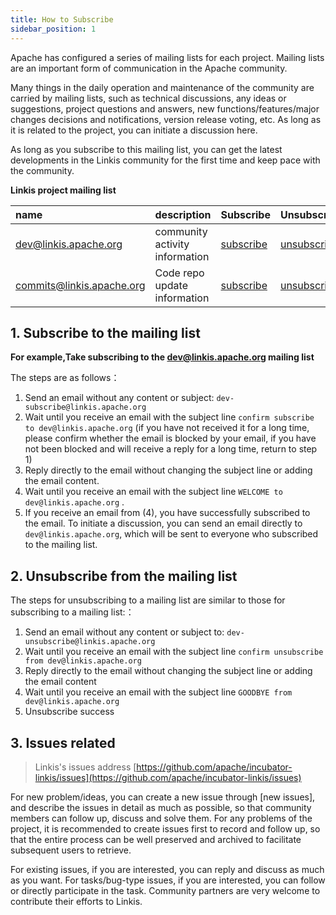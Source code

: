 ```yaml
---
title: How to Subscribe
sidebar_position: 1
---
```


Apache has configured a series of mailing lists for each project. Mailing lists are an important form of communication in the Apache community.

Many things in the daily operation and maintenance of the community are carried by mailing lists, such as technical discussions, any ideas or suggestions, project questions and answers, new functions/features/major changes decisions and notifications, version release voting, etc. As long as it is related to the project, you can initiate a discussion here.

As long as you subscribe to this mailing list, you can get the latest developments in the Linkis community for the first time and keep pace with the community.

**Linkis project mailing list**

|name|description|Subscribe|Unsubscribe|archive|
|:-----|:--------|:------|:-------|:-----|
| [dev@linkis.apache.org](mailto:dev@linkis.apache.org) | community activity information | [subscribe](mailto:dev-subscribe@linkis.apache.org) | [unsubscribe](mailto:dev-unsubscribe@linkis.apache.org) | [archive](http://mail-archives.apache.org/mod_mbox/linkis-dev) |
| [commits@linkis.apache.org](mailto:commits@linkis.apache.org) | Code repo update information | [subscribe](mailto:commits-subscribe@linkis.apache.org) | [unsubscribe](mailto:commits-unsubscribe@linkis.apache.org) | [archive](http://mail-archives.apache.org/mod_mbox/linkis-commits) |

## 1. Subscribe to the mailing list

**For example,Take subscribing to the dev@linkis.apache.org mailing list**

The steps are as follows：

 1. Send an email without any content or subject:  `dev-subscribe@linkis.apache.org`
 2. Wait until you receive an email with the subject line `confirm subscribe to dev@linkis.apache.org` (if you have not received it for a long time, please confirm whether the email is blocked by your email, if you have not been blocked and will receive a reply for a long time, return to step 1)
 3. Reply directly to the email without changing the subject line or adding the email content.
 4. Wait until you receive an email with the subject line `WELCOME to dev@linkis.apache.org` .
 5. If you receive an email from (4), you have successfully subscribed to the email. To initiate a discussion, you can send an email directly to `dev@linkis.apache.org`, which will be sent to everyone who subscribed to the mailing list.

## 2. Unsubscribe from the mailing list

The steps for unsubscribing to a mailing list are similar to those for subscribing to a mailing list:：

1. Send an email without any content or subject to: `dev-unsubscribe@linkis.apache.org`
2. Wait until you receive an email with the subject line `confirm unsubscribe from dev@linkis.apache.org`
3. Reply directly to the email without changing the subject line or adding the email content
4. Wait until you receive an email with the subject line `GOODBYE from dev@linkis.apache.org`
5. Unsubscribe success

## 3. Issues related

> Linkis's issues address [https://github.com/apache/incubator-linkis/issues](https://github.com/apache/incubator-linkis/issues)

For new problem/ideas, you can create a new issue through \[new issues\], and describe the issues in detail as much as possible, so that community members can follow up, discuss and solve them. For any problems of the project, it is recommended to create issues first to record and follow up, so that the entire process can be well preserved and archived to facilitate subsequent users to retrieve.

For existing issues, if you are interested, you can reply and discuss as much as you want. For tasks/bug-type issues, if you are interested, you can follow or directly participate in the task. Community partners are very welcome to contribute their efforts to Linkis.
